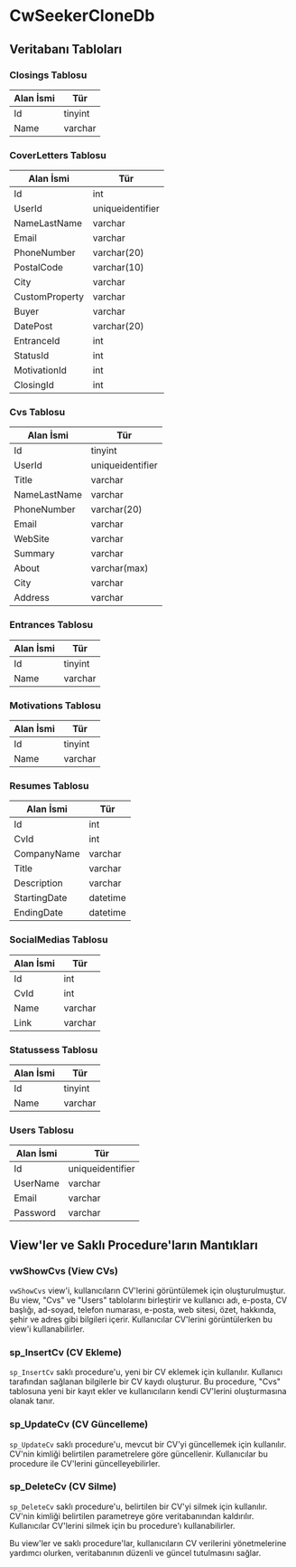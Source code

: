 # CwSeekerCloneDb
## Veritabanı Tabloları

### Closings Tablosu

| Alan İsmi | Tür     |
| ---------- | ------- |
| Id         | tinyint |
| Name       | varchar |

### CoverLetters Tablosu

| Alan İsmi     | Tür            |
| -------------- | -------------- |
| Id             | int            |
| UserId         | uniqueidentifier |
| NameLastName   | varchar        |
| Email          | varchar        |
| PhoneNumber    | varchar(20)    |
| PostalCode     | varchar(10)    |
| City           | varchar        |
| CustomProperty | varchar        |
| Buyer          | varchar        |
| DatePost       | varchar(20)    |
| EntranceId     | int            |
| StatusId       | int            |
| MotivationId   | int            |
| ClosingId      | int            |

### Cvs Tablosu

| Alan İsmi     | Tür            |
| -------------- | -------------- |
| Id             | tinyint        |
| UserId         | uniqueidentifier |
| Title          | varchar        |
| NameLastName   | varchar        |
| PhoneNumber    | varchar(20)    |
| Email          | varchar        |
| WebSite        | varchar        |
| Summary        | varchar        |
| About          | varchar(max)   |
| City           | varchar        |
| Address        | varchar        |

### Entrances Tablosu

| Alan İsmi | Tür     |
| ---------- | ------- |
| Id         | tinyint |
| Name       | varchar |

### Motivations Tablosu

| Alan İsmi | Tür     |
| ---------- | ------- |
| Id         | tinyint |
| Name       | varchar |

### Resumes Tablosu

| Alan İsmi | Tür     |
| ---------- | ------- |
| Id         | int     |
| CvId       | int     |
| CompanyName | varchar |
| Title      | varchar |
| Description | varchar |
| StartingDate | datetime |
| EndingDate | datetime |

### SocialMedias Tablosu

| Alan İsmi | Tür     |
| ---------- | ------- |
| Id         | int     |
| CvId       | int     |
| Name       | varchar |
| Link       | varchar |

### Statussess Tablosu

| Alan İsmi | Tür     |
| ---------- | ------- |
| Id         | tinyint |
| Name       | varchar |

### Users Tablosu

| Alan İsmi | Tür            |
| ---------- | -------------- |
| Id         | uniqueidentifier |
| UserName   | varchar        |
| Email      | varchar        |
| Password   | varchar        |

## View'ler ve Saklı Procedure'ların Mantıkları

### vwShowCvs (View CVs)

`vwShowCvs` view'i, kullanıcıların CV'lerini görüntülemek için oluşturulmuştur. Bu view, "Cvs" ve "Users" tablolarını birleştirir ve kullanıcı adı, e-posta, CV başlığı, ad-soyad, telefon numarası, e-posta, web sitesi, özet, hakkında, şehir ve adres gibi bilgileri içerir. Kullanıcılar CV'lerini görüntülerken bu view'i kullanabilirler.

### sp_InsertCv (CV Ekleme)

`sp_InsertCv` saklı procedure'u, yeni bir CV eklemek için kullanılır. Kullanıcı tarafından sağlanan bilgilerle bir CV kaydı oluşturur. Bu procedure, "Cvs" tablosuna yeni bir kayıt ekler ve kullanıcıların kendi CV'lerini oluşturmasına olanak tanır.

### sp_UpdateCv (CV Güncelleme)

`sp_UpdateCv` saklı procedure'u, mevcut bir CV'yi güncellemek için kullanılır. CV'nin kimliği belirtilen parametrelere göre güncellenir. Kullanıcılar bu procedure ile CV'lerini güncelleyebilirler.

### sp_DeleteCv (CV Silme)

`sp_DeleteCv` saklı procedure'u, belirtilen bir CV'yi silmek için kullanılır. CV'nin kimliği belirtilen parametreye göre veritabanından kaldırılır. Kullanıcılar CV'lerini silmek için bu procedure'ı kullanabilirler.

Bu view'ler ve saklı procedure'lar, kullanıcıların CV verilerini yönetmelerine yardımcı olurken, veritabanının düzenli ve güncel tutulmasını sağlar.
